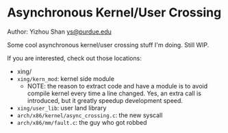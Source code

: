 # Asynchronous Kernel/User Crossing

Author: Yizhou Shan <ys@purdue.edu>

Some cool asynchronous kernel/user crossing stuff I'm doing.
Still WIP.

If you are interested, check out those locations:

- xing/
 - `xing/kern_mod`: kernel side module
   - NOTE: the reason to extract code and have a module
           is to avoid compile kernel every time a line
	   changed. Yes, an extra call is introduced,
	   but it greatly speedup development speed.
 - `xing/user_lib`: user land library
- `arch/x86/kernel/async_crossing.c`: the new syscall
- `arch/x86/mm/fault.c`: the guy who got robbed
